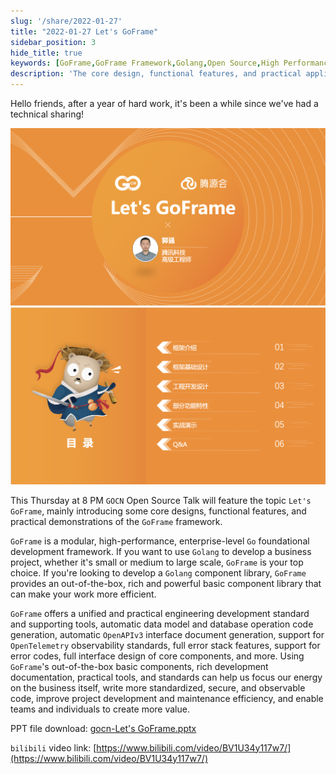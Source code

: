 ```yaml
---
slug: '/share/2022-01-27'
title: "2022-01-27 Let's GoFrame"
sidebar_position: 3
hide_title: true
keywords: [GoFrame,GoFrame Framework,Golang,Open Source,High Performance,Enterprise Level,Development Framework,Out-of-the-Box,OpenTelemetry,Error Stack]
description: 'The core design, functional features, and practical applications of the GoFrame framework. GoFrame is a modular, high-performance enterprise-level Go foundational development framework suitable for business projects of all sizes. With a rich set of basic components, development tools, and practical standards, developers can focus on business logic, improving development and maintenance efficiency, and creating greater value.'
---
```


Hello friends, after a year of hard work, it's been a while since we've had a technical sharing!

![](/markdown/4690d7d19d1de647c100d48a4389dedf.png)![](/markdown/806eac487471281a18dc07dd07d9f000.png)

This Thursday at 8 PM `GOCN` Open Source Talk will feature the topic `Let's GoFrame`, mainly introducing some core designs, functional features, and practical demonstrations of the `GoFrame` framework.

`GoFrame` is a modular, high-performance, enterprise-level `Go` foundational development framework. If you want to use `Golang` to develop a business project, whether it's small or medium to large scale, `GoFrame` is your top choice. If you're looking to develop a `Golang` component library, `GoFrame` provides an out-of-the-box, rich and powerful basic component library that can make your work more efficient.

`GoFrame` offers a unified and practical engineering development standard and supporting tools, automatic data model and database operation code generation, automatic `OpenAPIv3` interface document generation, support for `OpenTelemetry` observability standards, full error stack features, support for error codes, full interface design of core components, and more. Using `GoFrame`'s out-of-the-box basic components, rich development documentation, practical tools, and standards can help us focus our energy on the business itself, write more standardized, secure, and observable code, improve project development and maintenance efficiency, and enable teams and individuals to create more value.

PPT file download: [gocn-Let's GoFrame.pptx](https://wiki.goframe.org/download/attachments/35359084/gocn-Let%27s%20GoFrame.pptx?version=1&modificationDate=1643289965129&api=v2)

`bilibili` video link: [https://www.bilibili.com/video/BV1U34y117w7/](https://www.bilibili.com/video/BV1U34y117w7/)